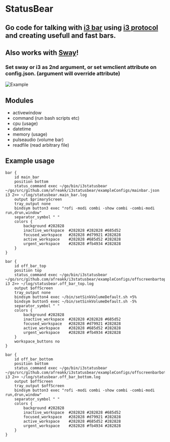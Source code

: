 # StatusBear
## Go code for talking with [i3 bar](https://i3wm.org/i3bar/) using [i3 protocol](https://i3wm.org/docs/i3bar-protocol.html) and creating usefull and fast bars.
## Also works with [Sway](https://swaywm.org/)!
### Set sway or i3 as 2nd argument, or set wmclient attribute on config.json. (argument will override attribute)

![Example](https://github.com/afreakk/i3statusbear/blob/master/imgs/bars.png "Example bars")

## Modules
- activewindow
- command (run bash scripts etc)
- cpu (usage)
- datetime
- memory (usage)
- pulseaudio (volume bar)
- readfile (read arbitrary file)

## Example usage
```
bar {
	id main_bar
	position bottom
	status_command exec ~/go/bin/i3statusbear ~/go/src/github.com/afreakk/i3statusbear/exampleConfigs/mainbar.json i3 2>> ~/log/statusbear.main_bar.log
	output $primaryScreen
	tray_output none
	bindsym button3 exec "rofi -modi combi -show combi -combi-modi run,drun,window"
	separator_symbol " "
	colors {
		background #282828
		inactive_workspace	#282828 #282828	#685d52
		focused_workspace	#282828 #d79921	#282828
		active_workspace	#282828 #685d52	#282828
		urgent_workspace	#282828 #fb4934	#282828
	}
}

bar {
	id off_bar_top
	position top
	status_command exec ~/go/bin/i3statusbear ~/go/src/github.com/afreakk/i3statusbear/exampleConfigs/offscreenbartop.json i3 2>> ~/log/statusbear.off_bar_top.log
	output $offScreen
	tray_output none
	bindsym button4 exec ~/bin/setSinkVolumeDefault.sh +5%
	bindsym button5 exec ~/bin/setSinkVolumeDefault.sh -5%
	separator_symbol " "
	colors {
		background #282828
		inactive_workspace	#282828 #282828	#685d52
		focused_workspace	#282828 #d79921	#282828
		active_workspace	#282828 #685d52	#282828
		urgent_workspace	#282828 #fb4934	#282828
	}
	workspace_buttons no
}

bar {
	id off_bar_bottom
	position bottom
	status_command exec ~/go/bin/i3statusbear ~/go/src/github.com/afreakk/i3statusbear/exampleConfigs/offscreenbarbottom.json i3 2>> ~/log/statusbear.off_bar_bottom.log
	output $offScreen
	tray_output $offScreen
	bindsym button3 exec "rofi -modi combi -show combi -combi-modi run,drun,window"
	separator_symbol " "
	colors {
		background #282828
		inactive_workspace	#282828 #282828	#685d52
		focused_workspace	#282828 #d79921	#282828
		active_workspace	#282828 #685d52	#282828
		urgent_workspace	#282828 #fb4934	#282828
	}
}

```
